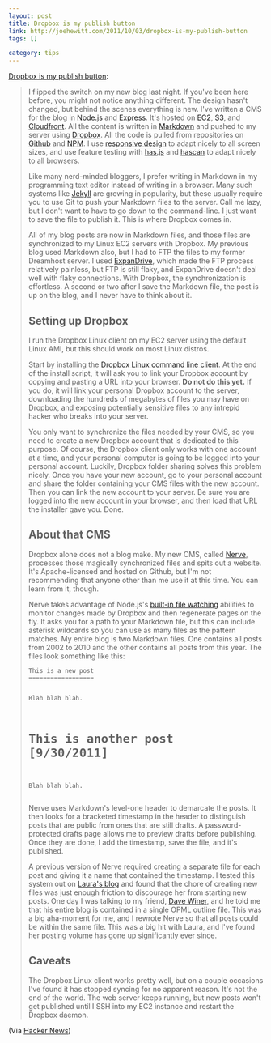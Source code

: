 ```yaml
--- 
layout: post
title: Dropbox is my publish button
link: http://joehewitt.com/2011/10/03/dropbox-is-my-publish-button
tags: []

category: tips
---
```


<p><a href="http://joehewitt.com/2011/10/03/dropbox-is-my-publish-button">Dropbox is my publish button</a>:</p>
<blockquote>
<p>I flipped the switch on my new blog last night. If you've been here before, you might not notice anything different. The design hasn't changed, but behind the scenes everything is new.  I've written a CMS for the blog in <a href="http://nodejs.org">Node.js</a> and <a href="http://expressjs.com">Express</a>. It's hosted on <a href="http://aws.amazon.com/ec2/">EC2</a>, <a href="http://aws.amazon.com/s3/">S3</a>, and <a href="http://aws.amazon.com/cloudfront/">Cloudfront</a>. All the content is written in <a href="http://daringfireball.net/projects/markdown/syntax">Markdown</a> and pushed to my server using <a href="http://dropbox.com">Dropbox</a>.  All the code is pulled from repositories on <a href="http://github.com">Github</a> and <a href="http://npmjs.org">NPM</a>.  I use <a href="http://www.alistapart.com/articles/responsive-web-design/">responsive design</a> to adapt nicely to all screen sizes, and use feature testing with <a href="https://github.com/phiggins42/has.js/">has.js</a> and <a href="https://github.com/joehewitt/hascan/">hascan</a> to adapt nicely to all browsers.</p>
<p>Like many nerd-minded bloggers, I prefer writing in Markdown in my programming text editor instead of writing in a browser.  Many such systems like <a href="https://github.com/mojombo/jekyll">Jekyll</a> are growing in popularity, but these usually require you to use Git to push your Markdown files to the server.  Call me lazy, but I don't want to have to go down to the command-line.  I just want to save the file to publish it.  This is where Dropbox comes in.</p>
<p>All of my blog posts are now in Markdown files, and those files are synchronized to my Linux EC2 servers with Dropbox. My previous blog used Markdown also, but I had to FTP the files to my former Dreamhost server.  I used <a href="http://www.expandrive.com/">ExpanDrive</a>, which made the FTP process relatively painless, but FTP is still flaky, and ExpanDrive doesn't deal well with flaky connections.  With Dropbox, the synchronization is effortless. A second or two after I save the Markdown file, the post is up on the blog, and I never have to think about it.</p>
<h2>Setting up Dropbox</h2>
<p>I run the Dropbox Linux client on my EC2 server using the default Linux AMI, but this should work on most Linux distros.</p>
<p>Start by installing the <a href="http://wiki.dropbox.com/TipsAndTricks/TextBasedLinuxInstall">Dropbox Linux command line client</a>.  At the end of the install script, it will ask you to link your Dropbox account by copying and pasting a URL into your browser. <strong>Do not do this yet.</strong> If you do, it will link your personal Dropbox account to the server, downloading the hundreds of megabytes of files you may have on Dropbox, and exposing potentially sensitive files to any intrepid hacker who breaks into your server.</p>
<p>You only want to synchronize the files needed by your CMS, so you need to create a new Dropbox account that is dedicated to this purpose. Of course, the Dropbox client only works with one account at a time, and your personal computer is going to be logged into your personal account.  Luckily, Dropbox folder sharing solves this problem nicely.  Once you have your new account, go to your personal account and share the folder containing your CMS files with the new account.  Then you can link the new account to your server.  Be sure you are logged into the new account in your browser, and then load that URL the installer gave you. Done.</p>
<h2>About that CMS</h2>
<p>Dropbox alone does not a blog make.  My new CMS, called <a href="http://github.com/joehewitt/nerve/">Nerve</a>, processes those magically synchronized files and spits out a website.  It's Apache-licensed and hosted on Github, but I'm not recommending that anyone other than me use it at this time.  You can learn from it, though.</p>
<p>Nerve takes advantage of Node.js's <a href="http://nodejs.org/docs/v0.3.1/api/fs.html#fs.watchFile">built-in file watching</a> abilities to monitor changes made by Dropbox and then regenerate pages on the fly.  It asks you for a path to your Markdown file, but this can include asterisk wildcards so you can use as many files as the pattern matches.  My entire blog is two Markdown files. One contains all posts from 2002 to 2010 and the other contains all posts from this year.  The files look something like this:</p>
<pre><code>This is a new post
==================

Blah blah blah.

This is another post [9/30/2011]
================================

Blah blah blah.
</code></pre>
<p>Nerve uses Markdown's level-one header to demarcate the posts.  It then looks for a bracketed timestamp in the header to distinguish posts that are public from ones that are still drafts.  A password-protected drafts page allows me to preview drafts before publishing.  Once they are done, I add the timestamp, save the file, and it's published.</p>
<p>A previous version of Nerve required creating a separate file for each post and giving it a name that contained the timestamp.  I tested this system out on <a href="http://uponahill.com">Laura's blog</a> and found that the chore of creating new files was just enough friction to discourage her from starting new posts.  One day I was talking to my friend, <a href="http://scripting.com">Dave Winer</a>, and he told me that his entire blog is contained in a single OPML outline file.  This was a big aha-moment for me, and I rewrote Nerve so that all posts could be within the same file.  This was a big hit with Laura, and I've found her posting volume has gone up significantly ever since.</p>
<h2>Caveats</h2>
<p>The Dropbox Linux client works pretty well, but on a couple occasions I've found it has stopped syncing for no apparent reason.  It's not the end of the world.  The web server keeps running, but new posts won't get published until I SSH into my EC2 instance and restart the Dropbox daemon.</p>
</blockquote>
<p>(Via <a href="http://news.ycombinator.com/">Hacker News</a>)</p>
